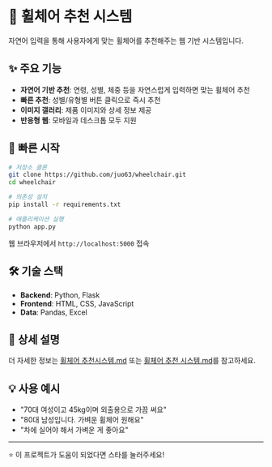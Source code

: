 # 🦽 휠체어 추천 시스템

자연어 입력을 통해 사용자에게 맞는 휠체어를 추천해주는 웹 기반 시스템입니다.

## ✨ 주요 기능
- **자연어 기반 추천**: 연령, 성별, 체중 등을 자연스럽게 입력하면 맞는 휠체어 추천
- **빠른 추천**: 성별/유형별 버튼 클릭으로 즉시 추천
- **이미지 갤러리**: 제품 이미지와 상세 정보 제공
- **반응형 웹**: 모바일과 데스크톱 모두 지원

## 🚀 빠른 시작

```bash
# 저장소 클론
git clone https://github.com/juo63/wheelchair.git
cd wheelchair

# 의존성 설치
pip install -r requirements.txt

# 애플리케이션 실행
python app.py
```

웹 브라우저에서 `http://localhost:5000` 접속

## 🛠️ 기술 스택
- **Backend**: Python, Flask
- **Frontend**: HTML, CSS, JavaScript
- **Data**: Pandas, Excel

## 📖 상세 설명
더 자세한 정보는 [휠체어 추천시스템.md](휠체어%20추천시스템.md) 또는 [휠체어 추천 시스템.md](휠체어%20추천%20시스템.md)를 참고하세요.

## 💡 사용 예시
- "70대 여성이고 45kg이며 외출용으로 가끔 써요"
- "80대 남성입니다. 가벼운 휠체어 원해요"
- "차에 실어야 해서 가벼운 게 좋아요"

---
⭐ 이 프로젝트가 도움이 되었다면 스타를 눌러주세요!
